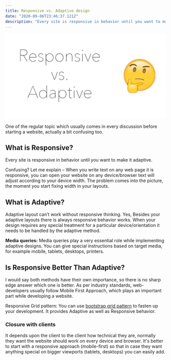 ```yaml
---
title: Responsive vs. Adaptive design
date: "2020-09-06T23:46:37.121Z"
description: "Every site is responsive in behavior until you want to make it adaptive."
---
```

![featured.image](./featured-image.jpeg)

One of the regular topic which usually comes in every discussion before starting a website, actually a bit confusing too.

## What is Responsive?
Every site is responsive in behavior until you want to make it adaptive.

Confusing? Let me explain – When you write text on any web page it is responsive, you can open your website on any device/browser text will adjust according to your device width. The problem comes into the picture, the moment you start fixing width in your layouts.
## What is Adaptive?
Adaptive layout can’t work without responsive thinking. Yes, Besides your adaptive layouts there is always responsive behavior works. When your design requires any special treatment for a particular device/orientation it needs to be handled by the adaptive method.

**Media queries:** Media queries play a very essential role while implementing adaptive designs. You can give special instructions based on target media, for example mobile, tablets, desktops, printers.
## Is Responsive Better Than Adaptive?
I would say both methods have their own importance, so there is no sharp edge answer which one is better. As per industry standards, web-developers usually follow Mobile First Approach, which plays an important part while developing a website.

Responsive Grid pattern: You can use [bootstrap grid pattern](http://getbootstrap.com/examples/grid/) to fasten up your development. It provides Adaptive as well as Responsive behavior.

### Closure with clients
It depends upon the client to the client how technical they are, normally they want the website should work on every device and browser. It's better to start with a responsive approach (mobile-first) so that in case they want anything special on bigger viewports (tablets, desktops) you can easily add.